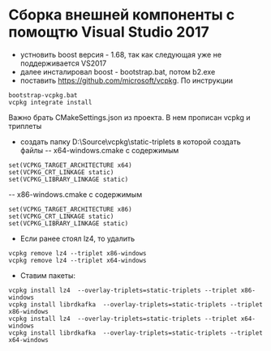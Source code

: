 # Сборка внешней компоненты с помощтю Visual Studio 2017
- устновить boost версия - 1.68, так как следующая уже не поддерживается VS2017
- далее инсталировал boost - bootstrap.bat, потом b2.exe
- поставить https://github.com/microsoft/vcpkg. По инструкции
 ```
 bootstrap-vcpkg.bat
vcpkg integrate install
 ```
Важно брать CMakeSettings.json из проекта. В нем прописан vcpkg и триплеты
- создать папку D:\Source\vcpkg\static-triplets в которой создать файлы
-- x64-windows.cmake с содержимым
 ```
set(VCPKG_TARGET_ARCHITECTURE x64)
set(VCPKG_CRT_LINKAGE static)
set(VCPKG_LIBRARY_LINKAGE static)
 ```
-- x86-windows.cmake с содержимым
 ```
set(VCPKG_TARGET_ARCHITECTURE x86)
set(VCPKG_CRT_LINKAGE static)
set(VCPKG_LIBRARY_LINKAGE static)
 ```
- Если ранее стоял lz4, то удалить
 ```
vcpkg remove lz4 --triplet x86-windows
vcpkg remove lz4 --triplet x64-windows
 ```
- Ставим пакеты:
 ```
vcpkg install lz4  --overlay-triplets=static-triplets --triplet x86-windows
vcpkg install librdkafka  --overlay-triplets=static-triplets --triplet x86-windows
vcpkg install lz4  --overlay-triplets=static-triplets --triplet x64-windows
vcpkg install librdkafka  --overlay-triplets=static-triplets --triplet x64-windows
 ```


